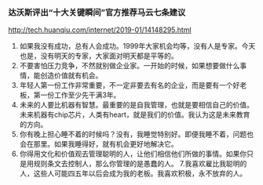 ### 达沃斯评出“十大关键瞬间”官方推荐马云七条建议
http://tech.huanqiu.com/internet/2019-01/14148295.html
1. 如果我没有成功，总有人会成功。1999年大家机会均等，没有人是专家。今天也是，没有明天的专家，大家面对明天都是平等的。
2. 不要害怕压力竞争，不然就别做企业家。一开始的时候，如果想要做什么事情，能创造价值就有机会。
3. 年轻人第一份工作非常重要，不一定非要去有名的企业，而是要有一个好老板，第一份工作至少先干满3年。
4. 未来的人要比机器有智慧。最重要的是自我管理，也就是要相信自己的价值。未来机器有chip芯片，人类有heart，就是我们的价值。我认为这是未来教育的方向。
5. 你有晚上担心睡不着的时候吗？没有，我睡觉特别好。即便我睡不着，问题也会在那里。如果我睡得好，就有机会更好地解决它。
6. 你得用文化和价值观去管理聪明的人，让他们相信他们所做的事情。如果你只是用规则条文去控制人，那么你管理的是愚蠢的人。
7.我喜欢雇比我聪明的人，这些人可能四五年以后会成为我的老板。我喜欢积极，永不放弃的人。